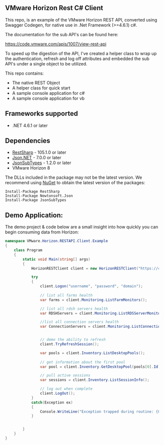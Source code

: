 ## VMware Horizon Rest C# Client

This repo, is an example of the VMware Horizon REST API, converted using Swagger Codegen, for native use in .Net Framework (>=4.6.1) c#. 

The documentation for the sub API's can be found here: 

https://code.vmware.com/apis/1007/view-rest-api

To speed up the digestion of the API, I've created a helper class to wrap up the authentication, refresh and log off attributes and embedded the sub API's under a single object to be utilized.

This repo contains:

- The native REST Object
- A helper class for quick start
- A sample console application for c#
- A sample console application for vb



<a name="frameworks-supported"></a>
## Frameworks supported
- .NET 4.6.1 or later

<a name="dependencies"></a>
## Dependencies
- [RestSharp](https://www.nuget.org/packages/RestSharp) - 105.1.0 or later
- [Json.NET](https://www.nuget.org/packages/Newtonsoft.Json/) - 7.0.0 or later
- [JsonSubTypes](https://www.nuget.org/packages/JsonSubTypes/) - 1.2.0 or later
- VMware Horizon 8

The DLLs included in the package may not be the latest version. We recommend using [NuGet](https://docs.nuget.org/consume/installing-nuget) to obtain the latest version of the packages:
```
Install-Package RestSharp
Install-Package Newtonsoft.Json
Install-Package JsonSubTypes
```


## Demo Application:

The demo project & code below are a small insight into how quickly you can begin consuming data from Horizon:

``` c#
namespace VMware.Horizon.RESTAPI.Client.Example
{
    class Program
    {
        static void Main(string[] args)
        {
            HorizonRESTClient client = new HorizonRESTClient("https://connectionserver.domain.local/rest");

            try
            {
                client.Logon("username", "password", "domain");
                
                // list all farms health
                var farms = client.Monitoring.ListFarmMonitors();

                // list all rdsh servers health
                var RDSHServers = client.Monitoring.ListRDSServerMonitors();

                //list all connection servers health
                var ConnectionServers = client.Monitoring.ListConnectionServerMonitors();


                // demo the ability to refresh
                client.TryRefreshSession();

                var pools = client.Inventory.ListDesktopPools();
                
                // get information about the first pool
                var pool = client.Inventory.GetDesktopPool(pools[0].Id);

                // pull active sessions
                var sessions = client.Inventory.ListSessionInfo();

                // log out when complete
                client.LogOut();
            }
            catch(Exception ex)
            {
                Console.WriteLine("Exception trapped during routine: {0}", ex.ToString());
            }


        }
    }
}
```
